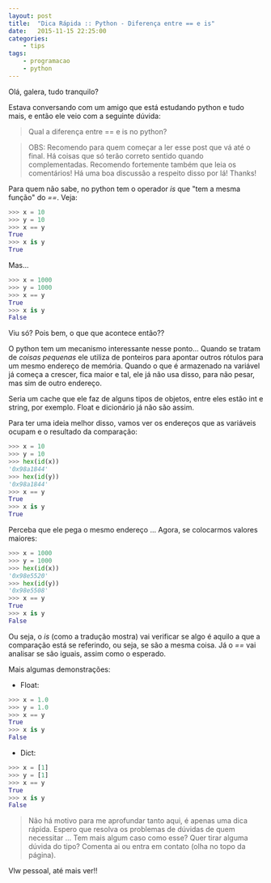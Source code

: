 ```yaml
---
layout: post
title:  "Dica Rápida :: Python - Diferença entre == e is"
date:   2015-11-15 22:25:00
categories:
    - tips
tags:
    - programacao
    - python
---
```


Olá, galera, tudo tranquilo?

Estava conversando com um amigo que está estudando python e tudo mais, e então ele veio com a seguinte dúvida:

> Qual a diferença entre == e is no python?

> OBS: Recomendo para quem começar a ler esse post que vá até o final. Há coisas que só terão correto sentido quando complementadas. Recomendo fortemente também que leia os comentários! Há uma boa discussão a respeito disso por lá! Thanks!

Para quem não sabe, no python tem o operador *is* que "tem a mesma função" do *==*. Veja:

~~~python
>>> x = 10
>>> y = 10
>>> x == y
True
>>> x is y
True
~~~

Mas...

~~~python
>>> x = 1000
>>> y = 1000
>>> x == y
True
>>> x is y
False
~~~

Viu só? Pois bem, o que que acontece então??

O python tem um mecanismo interessante nesse ponto... Quando se tratam de *coisas pequenas* ele utiliza de ponteiros para apontar outros rótulos para um mesmo endereço de memória. Quando o que é armazenado na variável já começa a crescer, fica maior e tal, ele já não usa disso, para não pesar, mas sim de outro endereço.

Seria um cache que ele faz de alguns tipos de objetos, entre eles estão int e string, por exemplo. Float e dicionário já não são assim.

Para ter uma ideia melhor disso, vamos ver os endereços que as variáveis ocupam e o resultado da comparação:

~~~python
>>> x = 10
>>> y = 10
>>> hex(id(x))
'0x98a1844'
>>> hex(id(y))
'0x98a1844'
>>> x == y
True
>>> x is y
True
~~~

Perceba que ele pega o mesmo endereço ... Agora, se colocarmos valores maiores:

~~~python
>>> x = 1000
>>> y = 1000
>>> hex(id(x))
'0x98e5520'
>>> hex(id(y))
'0x98e5508'
>>> x == y
True
>>> x is y
False
~~~

Ou seja, o *is* (como a tradução mostra) vai verificar se algo é aquilo a que a comparação está se referindo, ou seja, se são a mesma coisa. Já o *==* vai analisar se são iguais, assim como o esperado.

Mais algumas demonstrações:

* Float:

~~~python
>>> x = 1.0
>>> y = 1.0
>>> x == y
True
>>> x is y
False
~~~

* Dict:

~~~python
>>> x = [1]
>>> y = [1]
>>> x == y
True
>>> x is y
False
~~~

> Não há motivo para me aprofundar tanto aqui, é apenas uma dica rápida. Espero que resolva os problemas de dúvidas de quem necessitar ... Tem mais algum caso como esse? Quer tirar alguma dúvida do tipo? Comenta ai ou entra em contato (olha no topo da página).

Vlw pessoal, até mais ver!!
